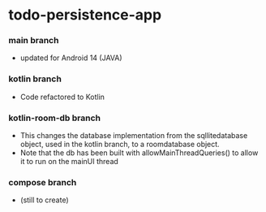 # todo-persistence-app
### main branch
* updated for Android 14 (JAVA)
### kotlin branch
* Code refactored to Kotlin
### kotlin-room-db branch
* This changes the database implementation from the sqllitedatabase object, used in the kotlin branch, to a roomdatabase object.
* Note that the db has been built with allowMainThreadQueries() to allow it to run on the mainUI thread
### compose branch
* (still to create)